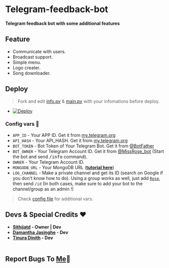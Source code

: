 # Telegram-feedback-bot
<div align="right">

</div>

<p><b>Telegram feedback bot with some additional features</b></p> 

## Feature
- Communicate with users.
- Broadcast support.
- Simple menu.
- Logo creater.
- Song downloader.

## Deploy
> Fork and edit [info.py](https://github.com/Sithijatd/Telegram-feedback-bot/blob/main/info.py) & [main.py](https://github.com/Sithijatd/Telegram-feedback-bot/blob/main/bot/main.py) with your infomations before deploy.

- [![Deploy](https://www.herokucdn.com/deploy/button.svg)](https://heroku.com/deploy?) 

### Config vars 📖
- `APP_ID` - Your APP ID. Get it from [my.telegram.org](my.telegram.org)
- `API_HASH` - Your API_HASH. Get it from [my.telegram.org](my.telegram.org)
- `BOT_TOKEN` - Bot Token of Your Telegram Bot. Get it from [@BotFather](https://t.me/BotFather)
- `BOT_OWNER` - Your Telegram Account ID. Get it from [@MissRose_bot](https://t.me/MissRose_bot) (Start the bot and send <samp>/info</samp> command).
- `OWNER` - Your Telegram Account ID.
- `MONGODB_URL` - Your MongoDB URL ([**tutorial here**](http://www.youtube.com/watch?v=YjHfBW8RxiU))
- `LOG_CHANNEL` - Make a private channel and get its ID (search on Google if you don't know how to do). Using a group works as well, just add [`Rose`](https://t.me/MissRose_bot?startgroup=startbot), then send `/id` (In both cases, make sure to add your bot to the channel/group as an admin !)
> Check [config file](https://github.com/Sithijatd/Telegram-feedback-bot/blob/main/info.py) for additional vars.

## Devs & Special Credits ❤

- **[Sithijatd](https://github.com/WKRPrabashwara) - Owner | Dev**
- **[Damantha Jasinghe](https://github.com/Damantha126) - Dev**
-  **[Tinura Dinith](https://github.com/TinuraD) - Dev**
 </br></br>


## Report Bugs To [Me](#)🌟
